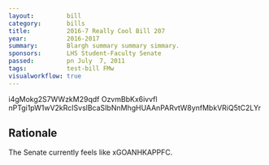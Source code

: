 ```yaml
---
layout:         bill
category:       bills
title:          2016-7 Really Cool Bill 207
year:           2016-2017
summary:        Blargh summary summary simmary.
sponsors:       LHS Student-Faculty Senate
passed:         pn July  7, 2011
tags:           test-bill FMw
visualworkflow: true
---
```



i4gMokg2S7WWzkM29qdf OzvmBbKx6ivvfl nPTgi1pW1wV2kRcISvslBcaSIbNnMhgHUAAnPARvtW8ynfMbkVRiQ5tC2LYr 




Rationale
---------
The Senate currently feels like xGOANHKAPPFC.
